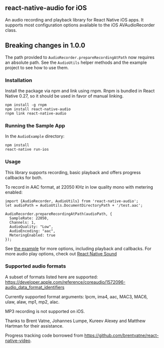 ## react-native-audio for iOS

An audio recording and playback library for React Native iOS apps. It supports most configuration options available to the iOS AVAudioRecorder class.

## Breaking changes in 1.0.0

The path provided to `AudioRecorder.prepareRecordingAtPath` now requires an absolute path. See the `AudioUtils` helper methods and the example project to see how to use them.

### Installation

Install the package via npm and link using rnpm. Rnpm is bundled in React Native 0.27, so it should be used in favor of manual linking.

```
npm install -g rnpm
npm install react-native-audio
rnpm link react-native-audio
```

### Running the Sample App

In the `AudioExample` directory:

```
npm install
react-native run-ios
```

### Usage

This library supports recording, basic playback and offers progress callbacks for both.

To record in AAC format, at 22050 KHz in low quality mono with metering enabled:

```
import {AudioRecorder, AudioUtils} from 'react-native-audio';
let audioPath = AudioUtils.DocumentDirectoryPath + '/test.aac';

AudioRecorder.prepareRecordingAtPath(audioPath, {
  SampleRate: 22050,
  Channels: 1,
  AudioQuality: "Low",
  AudioEncoding: "aac",
  MeteringEnabled: true
});
```

See [the example](https://github.com/jsierles/react-native-audio/blob/master/AudioExample/index.ios.js) for more options, including playback and callbacks. For more audio play options, check out [React Native Sound](https://github.com/zmxv/react-native-sound)

### Supported audio formats

A subset of formats listed here are supported: https://developer.apple.com/reference/coreaudio/1572096-audio_data_format_identifiers

Currently supported format arguments: lpcm, ima4, aac, MAC3, MAC6, ulaw, alaw, mp1, mp2, alac.

MP3 recording is not supported on iOS.

Thanks to Brent Vatne, Johannes Lumpe, Kureev Alexey and Matthew Hartman for their assistance.

Progress tracking code borrowed from https://github.com/brentvatne/react-native-video.
